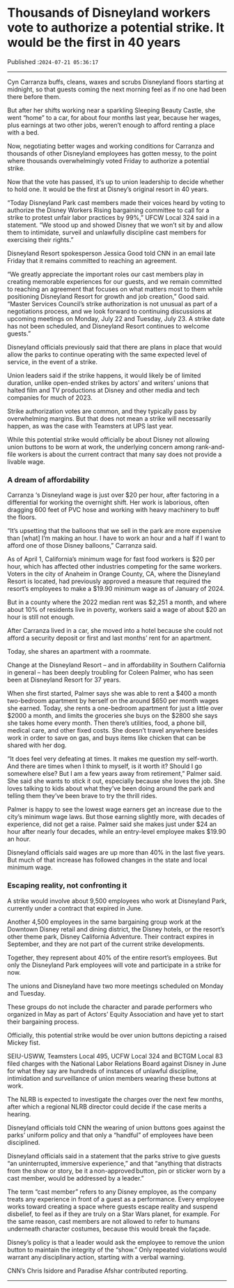 # Thousands of Disneyland workers vote to authorize a potential strike. It would be the first in 40 years

Published :`2024-07-21 05:36:17`

---

Cyn Carranza buffs, cleans, waxes and scrubs Disneyland floors starting at midnight, so that guests coming the next morning feel as if no one had been there before them.

But after her shifts working near a sparkling Sleeping Beauty Castle, she went “home” to a car, for about four months last year, because her wages, plus earnings at two other jobs, weren’t enough to afford renting a place with a bed.

Now, negotiating better wages and working conditions for Carranza and thousands of other Disneyland employees has gotten messy, to the point where thousands overwhelmingly voted Friday to authorize a potential strike.

Now that the vote has passed, it’s up to union leadership to decide whether to hold one. It would be the first at Disney’s original resort in 40 years.

“Today Disneyland Park cast members made their voices heard by voting to authorize the Disney Workers Rising bargaining committee to call for a strike to protest unfair labor practices by 99%,” UFCW Local 324 said in a statement. “We stood up and showed Disney that we won’t sit by and allow them to intimidate, surveil and unlawfully discipline cast members for exercising their rights.”

Disneyland Resort spokesperson Jessica Good told CNN in an email late Friday that it remains committed to reaching an agreement.

“We greatly appreciate the important roles our cast members play in creating memorable experiences for our guests, and we remain committed to reaching an agreement that focuses on what matters most to them while positioning Disneyland Resort for growth and job creation,” Good said. “Master Services Council’s strike authorization is not unusual as part of a negotiations process, and we look forward to continuing discussions at upcoming meetings on Monday, July 22 and Tuesday, July 23. A strike date has not been scheduled, and Disneyland Resort continues to welcome guests.”

Disneyland officials previously said that there are plans in place that would allow the parks to continue operating with the same expected level of service, in the event of a strike.

Union leaders said if the strike happens, it would likely be of limited duration, unlike open-ended strikes by actors’ and writers’ unions that halted film and TV productions at Disney and other media and tech companies for much of 2023.

Strike authorization votes are common, and they typically pass by overwhelming margins. But that does not mean a strike will necessarily happen, as was the case with Teamsters at UPS last year.

While this potential strike would officially be about Disney not allowing union buttons to be worn at work, the underlying concern among rank-and-file workers is about the current contract that many say does not provide a livable wage.

### A dream of affordability

Carranza ‘s Disneyland wage is just over $20 per hour, after factoring in a differential for working the overnight shift. Her work is laborious, often dragging 600 feet of PVC hose and working with heavy machinery to buff the floors.

“It’s upsetting that the balloons that we sell in the park are more expensive than [what] I’m making an hour. I have to work an hour and a half if I want to afford one of those Disney balloons,” Carranza said.

As of April 1, California’s minimum wage for fast food workers is $20 per hour, which has affected other industries competing for the same workers. Voters in the city of Anaheim in Orange County, CA, where the Disneyland Resort is located, had previously approved a measure that required the resort’s employees to make a $19.90 minimum wage as of January of 2024.

But in a county where the 2022 median rent was $2,251 a month, and where about 10% of residents live in poverty, workers said a wage of about $20 an hour is still not enough.

After Carranza lived in a car, she moved into a hotel because she could not afford a security deposit or first and last months’ rent for an apartment.

Today, she shares an apartment with a roommate.

Change at the Disneyland Resort – and in affordability in Southern California in general – has been deeply troubling for Coleen Palmer, who has seen been at Disneyland Resort for 37 years.

When she first started, Palmer says she was able to rent a $400 a month two-bedroom apartment by herself on the around $650 per month wages she earned. Today, she rents a one-bedroom apartment for just a little over $2000 a month, and limits the groceries she buys on the $2800 she says she takes home every month. Then there’s utilities, food, a phone bill, medical care, and other fixed costs. She doesn’t travel anywhere besides work in order to save on gas, and buys items like chicken that can be shared with her dog.

“It does feel very defeating at times. It makes me question my self-worth. And there are times when I think to myself, is it worth it? Should I go somewhere else? But I am a few years away from retirement,” Palmer said. She said she wants to stick it out, especially because she loves the job. She loves talking to kids about what they’ve been doing around the park and telling them they’ve been brave to try the thrill rides.

Palmer is happy to see the lowest wage earners get an increase due to the city’s minimum wage laws. But those earning slightly more, with decades of experience, did not get a raise. Palmer said she makes just under $24 an hour after nearly four decades, while an entry-level employee makes $19.90 an hour.

Disneyland officials said wages are up more than 40% in the last five years. But much of that increase has followed changes in the state and local minimum wage.

### Escaping reality, not confronting it

A strike would involve about 9,500 employees who work at Disneyland Park, currently under a contract that expired in June.

Another 4,500 employees in the same bargaining group work at the Downtown Disney retail and dining district, the Disney hotels, or the resort’s other theme park, Disney California Adventure. Their contract expires in September, and they are not part of the current strike developments.

Together, they represent about 40% of the entire resort’s employees. But only the Disneyland Park employees will vote and participate in a strike for now.

The unions and Disneyland have two more meetings scheduled on Monday and Tuesday.

These groups do not include the character and parade performers who organized in May as part of Actors’ Equity Association and have yet to start their bargaining process.

Officially, this potential strike would be over union buttons depicting a raised Mickey fist.

SEIU-USWW, Teamsters Local 495, UCFW Local 324 and BCTGM Local 83 filed charges with the National Labor Relations Board against Disney in June for what they say are hundreds of instances of unlawful discipline, intimidation and surveillance of union members wearing these buttons at work.

The NLRB is expected to investigate the charges over the next few months, after which a regional NLRB director could decide if the case merits a hearing.

Disneyland officials told CNN the wearing of union buttons goes against the parks’ uniform policy and that only a “handful” of employees have been disciplined.

Disneyland officials said in a statement that the parks strive to give guests “an uninterrupted, immersive experience,” and that “anything that distracts from the show or story, be it a non-approved button, pin or sticker worn by a cast member, would be addressed by a leader.”

The term “cast member” refers to any Disney employee, as the company treats any experience in front of a guest as a performance. Every employee works toward creating a space where guests escape reality and suspend disbelief, to feel as if they are truly on a Star Wars planet, for example. For the same reason, cast members are not allowed to refer to humans underneath character costumes, because this would break the façade.

Disney’s policy is that a leader would ask the employee to remove the union button to maintain the integrity of the “show.” Only repeated violations would warrant any disciplinary action, starting with a verbal warning.

CNN’s Chris Isidore and Paradise Afshar contributed reporting.

---

